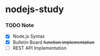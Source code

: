 # nodejs-study
### TODO Note
- [X] Node.js Syntax
- [X] Bulletin Board ~~function implementation~~
- [ ] REST API Implementation